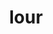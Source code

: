 ---
category: 4-letters
denotation: null
name: lour
reference_link: https://www.etymonline.com/word/lour
root_language: null
root_name: null
title: lour
type: free
word_sums:
- respelling: lour
  sum: 'Lour + '
---